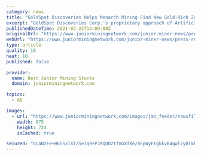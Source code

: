 ```yaml
---
category: news
title: "GoldSpot Discoveries Helps Monarch Mining Find New Gold-Rich Zones at the Beaufor Gold Deposit Using Artificial Intelligence"
excerpt: "GoldSpot Discoveries Corp.'s proprietary approach of Artificial Intelligence (AI) and geological interpretation yields exploration success at the"
publishedDateTime: 2021-02-22T14:09:00Z
originalUrl: "https://www.juniorminingnetwork.com/junior-miner-news/press-releases/2682-tsx-venture/spot/93708-goldspot-discoveries-helps-monarch-mining-find-new-gold-rich-zones-at-the-beaufor-gold-deposit-using-artificial-intelligence.html"
webUrl: "https://www.juniorminingnetwork.com/junior-miner-news/press-releases/2682-tsx-venture/spot/93708-goldspot-discoveries-helps-monarch-mining-find-new-gold-rich-zones-at-the-beaufor-gold-deposit-using-artificial-intelligence.html"
type: article
quality: 10
heat: 10
published: false

provider:
  name: Best Junior Mining Stocks
  domain: juniorminingnetwork.com

topics:
  - AI

images:
  - url: "https://www.juniorminingnetwork.com/images/jmn_feeder/newsfile/SPOT74957_1fdb4a3a2450aacd_001full.jpg-6033ab85c629b-875px.jpg"
    width: 875
    height: 724
    isCached: true

secured: "bLaNzFe+H65SxlXIZSeIq9+P7KQDOZtfmGXfXe/8EpWyEtgkkvB4gwl7yDTmkiCklxDxoPl60XfjokULkg+0jnuQSLTOtFZPh9++iV0EAcrWQ/Qi8dWMm0y5Sk+wGulGsAP4NDl8QkITPJLy6fliV0aH0wEcsZg/ndpNqXSBMcwy+ZH1bQb45A72fz6r0wBN2gzEZbr5atdPbv8yiwo2Le9GfHDxQ75l1+blpow7RjlKuhF82JsCqDL+XlPL9u3WrUrjS+xvSa+TNYIqz6r/gOSoA4zOPkpbwSVCdoXS1k5K+g4Bv/cQLuY71fCGdG2+AbXf3d0Y+nSUz/x3w5pnCqsXAamVYwsvuggJ2acrQWI=;I+iS3M8iZq7BiXFiAPBA7g=="
---
```


